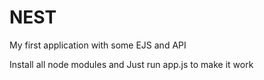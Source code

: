# NEST
My first application with some EJS and API


Install all node modules and
Just run app.js to make it work 
